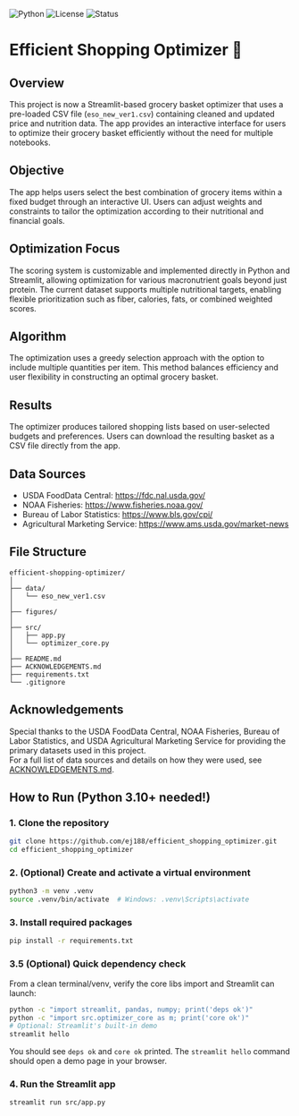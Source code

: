 ![Python](https://img.shields.io/badge/Python-3.10%2B-blue)
![License](https://img.shields.io/badge/license-MIT-green)
![Status](https://img.shields.io/badge/status-in--progress-yellow)

# Efficient Shopping Optimizer 🛒

## Overview

This project is now a Streamlit-based grocery basket optimizer that uses a pre-loaded CSV file (`eso_new_ver1.csv`) containing cleaned and updated price and nutrition data. The app provides an interactive interface for users to optimize their grocery basket efficiently without the need for multiple notebooks.

## Objective

The app helps users select the best combination of grocery items within a fixed budget through an interactive UI. Users can adjust weights and constraints to tailor the optimization according to their nutritional and financial goals.

## Optimization Focus

The scoring system is customizable and implemented directly in Python and Streamlit, allowing optimization for various macronutrient goals beyond just protein. The current dataset supports multiple nutritional targets, enabling flexible prioritization such as fiber, calories, fats, or combined weighted scores.

## Algorithm

The optimization uses a greedy selection approach with the option to include multiple quantities per item. This method balances efficiency and user flexibility in constructing an optimal grocery basket.

## Results

The optimizer produces tailored shopping lists based on user-selected budgets and preferences. Users can download the resulting basket as a CSV file directly from the app.

## Data Sources

- USDA FoodData Central: https://fdc.nal.usda.gov/
- NOAA Fisheries: https://www.fisheries.noaa.gov/
- Bureau of Labor Statistics: https://www.bls.gov/cpi/
- Agricultural Marketing Service: https://www.ams.usda.gov/market-news

## File Structure

```
efficient-shopping-optimizer/
│
├── data/
│   └── eso_new_ver1.csv
│
├── figures/
│
├── src/
│   ├── app.py
│   └── optimizer_core.py
│
├── README.md
├── ACKNOWLEDGEMENTS.md
├── requirements.txt
└── .gitignore
```

## Acknowledgements

Special thanks to the USDA FoodData Central, NOAA Fisheries, Bureau of Labor Statistics, and USDA Agricultural Marketing Service for providing the primary datasets used in this project.  
For a full list of data sources and details on how they were used, see [ACKNOWLEDGEMENTS.md](ACKNOWLEDGEMENTS.md).

## How to Run (Python 3.10+ needed!)

### 1. Clone the repository
```bash
git clone https://github.com/ej188/efficient_shopping_optimizer.git
cd efficient_shopping_optimizer
```

### 2. (Optional) Create and activate a virtual environment
```bash
python3 -m venv .venv
source .venv/bin/activate  # Windows: .venv\Scripts\activate
```

### 3. Install required packages
```bash
pip install -r requirements.txt
```

### 3.5 (Optional) Quick dependency check
From a clean terminal/venv, verify the core libs import and Streamlit can launch:
```bash
python -c "import streamlit, pandas, numpy; print('deps ok')"
python -c "import src.optimizer_core as m; print('core ok')"
# Optional: Streamlit's built‑in demo
streamlit hello
```
You should see `deps ok` and `core ok` printed. The `streamlit hello` command should open a demo page in your browser.

### 4. Run the Streamlit app
```bash
streamlit run src/app.py
```